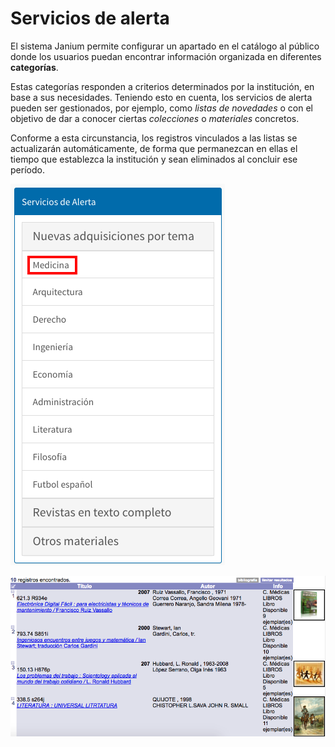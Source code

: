 # Servicios de alerta

El sistema Janium permite configurar un apartado en el catálogo al público donde los usuarios puedan encontrar información organizada en diferentes **categorías**.

Estas categorías responden a criterios determinados por la institución, en base a sus necesidades. Teniendo esto en cuenta, los servicios de alerta pueden ser gestionados, por ejemplo, como *listas de novedades* o con el objetivo de dar a conocer ciertas _colecciones_ o _materiales_ concretos.

Conforme a esta circunstancia, los registros vinculados a las listas se actualizarán automáticamente, de forma que permanezcan en ellas el tiempo que establezca la institución y sean eliminados al concluir ese período.

![](Servicios_alerta.png)

![](Servicios_alerta2.png)